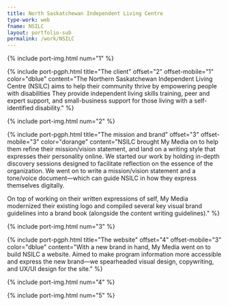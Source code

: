 ```yaml
---
title: North Saskatchewan Independent Living Centre
type-work: web
fname: NSILC
layout: portfolio-sub
permalink: /work/NSILC
---
```


{% include port-img.html num="1" %}

{% include port-pgph.html title="The client" offset="2" offset-mobile="1" color="dblue" content="The Northern Saskatchewan Independent Living Centre (NSILC) aims to help their community thrive by empowering people with disabilities They provide independent living skills training, peer and expert support, and small-business support for those living with a self-identified disability." %}

{% include port-img.html num="2" %}

{% include port-pgph.html title="The mission and brand" offset="3" offset-mobile="3" color="dorange" content="NSILC brought My Media on to help them refine their mission/vision statement, and land on a writing style that expresses their personality online. We started our work by holding in-depth discovery sessions designed to facilitate reflection on the essence of the organization. We went on to write a mission/vision statement and a tone/voice document—which can guide NSILC in how they express themselves digitally.

On top of working on their written expressions of self, My Media modernized their existing logo and compiled several key visual brand guidelines into a brand book (alongside the content writing guidelines)." %}

{% include port-img.html num="3" %}

{% include port-pgph.html title="The website" offset="4" offset-mobile="3" color="dblue" content="With a new brand in hand, My Media went on to build NSILC a website. Aimed to make program information more accessible and express the new brand—we spearheaded visual design, copywriting, and UX/UI design for the site." %}

{% include port-img.html num="4" %}

{% include port-img.html num="5" %}
